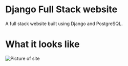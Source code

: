 # Django Full Stack website

A full stack website built using Django and PostgreSQL.
# What it looks like
![Picture of site](https://user-images.githubusercontent.com/66647636/133609572-2892982b-b317-4250-a1cd-e367f0173eff.png)
